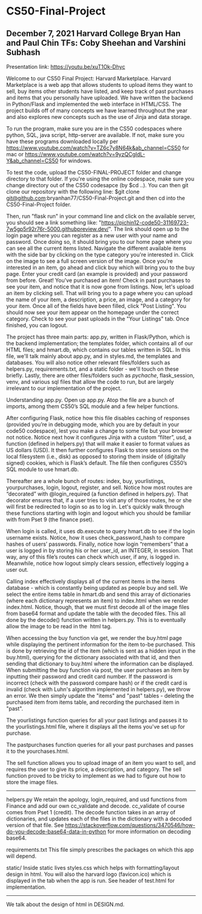 # CS50-Final-Project 
December 7, 2021
Harvard College
Bryan Han and Paul Chin
TFs: Coby Sheehan and Varshini Subhash
----------------------------------------

Presentation link: https://youtu.be/xuT1Ok-Dhyc

Welcome to our CS50 Final Project: Harvard Marketplace. Harvard Marketplace is a web app that allows students to upload items they want to sell, buy items other students have listed, and keep track of past purchases and items that you personally have uploaded. We have written the backend in Python/Flask and implemented the web interface in HTML/CSS. The project builds off of many concepts we have learned throughout the year and also explores new concepts such as the use of Jinja and data storage. 

To run the program, make sure you are in the CS50 codespaces where python, SQL, java script, http-server are available. If not, make sure you have these programs downloaded locally per https://www.youtube.com/watch?v=TZ6c7y8N64k&ab_channel=CS50 for mac or https://www.youtube.com/watch?v=9yzQCgIdL-Y&ab_channel=CS50 for windows. 

To test the code, upload the CS50-FINAL-PROJECT folder and change directory to that folder. If you're using the online codespace, make sure you change directory out of the CS50 codesapce (by $cd ..). You can then git clone our repository with the following line: $git clone git@github.com:bryanhan77/CS50-Final-Project.git and then cd into the CS50-Final-Project folder.

Then, run "flask run" in your command line and click on the available server, you should see a link something like: "https://pjchin12-code50-31169723-7w5gp5r92r76r-5000.githubpreview.dev/". The link should open up to the login page where you can register as a new user with your name and password. 
Once doing so, it should bring you to our home page where you can see all the current items listed. Navigate the different available items with the side bar by clicking on the type category you're interested in. Click on the image to see a full screen version of the image. Once you're interested in an item, go ahead and click buy which will bring you to the buy page. Enter your credit card (an example is provided) and your password from before. Great! You've purchased an item! Check in past purchases to see your item, and notice that it is now gone from listings. Now, let's upload an item by clicking sell. That will bring you to a page where you can upload the name of your item, a description, a price, an image, and a category for your item. Once all of the fields have been filled, click "Post Listing". You should now see your item appear on the homepage under the correct category. Check to see your past uploads in the "Your Listings" tab. Once finished, you can logout. 

The project has three main parts: app.py, written in Flask/Python, which is the backend implementation; the templates folder, which contains all of our HTML files; and hmart.db, which contains our tables written in SQL. In this file, we'll talk mainly about app.py, and in styles.md, the templates and databases. You will also notice other relevant files/folders such as helpers.py, requirements.txt, and a static folder - we'll touch on these briefly. Lastly, there are other files/folders such as _pychache_, flask_session, venv, and various sql files that allow the code to run, but are largely irrelevant to our implementation of the project. 

Understanding app.py. 
Open up app.py. Atop the file are a bunch of imports, among them CS50’s SQL module and a few helper functions. 

After configuring Flask, notice how this file disables caching of responses (provided you’re in debugging mode, which you are by default in your code50 codespace), lest you make a change to some file but your browser not notice. Notice next how it configures Jinja with a custom “filter”, usd, a function (defined in helpers.py) that will make it easier to format values as US dollars (USD). It then further configures Flask to store sessions on the local filesystem (i.e., disk) as opposed to storing them inside of (digitally signed) cookies, which is Flask’s default. The file then configures CS50’s SQL module to use hmart.db.

Thereafter are a whole bunch of routes: index, buy, yourlistings, yourpurchases, login, logout, register, and sell. Notice how most routes are “decorated” with @login_required (a function defined in helpers.py). That decorator ensures that, if a user tries to visit any of those routes, he or she will first be redirected to login so as to log in. Let's quickly walk through these functions starting with login and logout which you should be familiar with from Pset 9 (the finance pset). 

When login is called, it uses db.execute to query hmart.db to see if the login username exists. Notice, how it uses check_password_hash to compare hashes of users’ passwords. Finally, notice how login “remembers” that a user is logged in by storing his or her user_id, an INTEGER, in session. That way, any of this file’s routes can check which user, if any, is logged in. Meanwhile, notice how logout simply clears session, effectively logging a user out.

Calling index effectively displays all of the current items in the items database - which is constantly being updated as people buy and sell. We select the entire items table in hmart.db and send this array of dictionaries (where each dictionary represents an item) to index.html when we render index.html. Notice, though, that we must first decode all of the image files from base64 format and update the table with the decoded files. This all done by the decode() function written in helpers.py. This is to eventually allow the image to be read in the <img> html tag. 

When accessing the buy function via get, we render the buy.html page while displaying the pertinent information for the item to-be purchased. This is done by retrieving the id of the item (which is sent as a hidden input in the buy.html), querying for the dictionary associated with that id, and then sending that dictionary to buy.html where the information can be displayed.
When submitting the buy function via post, the user purchases an item by inputting their password and credit card number. If the password is incorrect (check with the password compare hash) or if the credit card is invalid (check with Luhn's algorithm implemented in helpers.py), we throw an error. We then simply update the "items" and "past" tables - deleting the purchased item from items table, and recording the purchased item in "past". 

The yourlistings function queries for all your past listings and passes it to the yourlistings.html file, where it displays all the items you've set up for purchase.

The pastpurchases function queries for all your past purchases and passes it to the yourchases.html. 

The sell function allows you to upload image of an item you want to sell, and requires the user to give its price, a description, and category. The sell function proved to be tricky to implement as we had to figure out how to store the image files. 

------

helpers.py
We retain the apology, login_required, and usd functions from Finance and add our own cc_validate and decode. cc_validate of course comes from Pset 1 (credit). The decode function takes in an array of dictionaries, and updates each of the files in the dictionary with a decoded version of that file. See https://stackoverflow.com/questions/3470546/how-do-you-decode-base64-data-in-python for more information on decoding base64.

requirements.txt
This file simply prescribes the packages on which this app will depend.

static/
Inside static lives styles.css which helps with formatting/layout design in html. You will also the harvard logo (favicon.ico) which is displayed in the tab when the app is run. See header of test.html for implementation.  

---

We talk about the design of html in DESIGN.md. 
